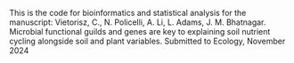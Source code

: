 This is the code for bioinformatics and statistical analysis for the manuscript: Vietorisz, C., N. Policelli, A. Li, L. Adams, J. M. Bhatnagar. Microbial functional guilds and genes are key to explaining soil nutrient cycling alongside soil and plant variables. Submitted to Ecology, November 2024

